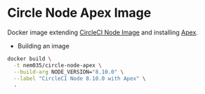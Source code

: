 # Circle Node Apex Image

Docker image extending [CircleCI Node Image](https://hub.docker.com/r/circleci/node/) and installing [Apex](http://apex.run).


- Building an image

```bash
docker build \
  -t nem035/circle-node-apex \
  --build-arg NODE_VERSION="8.10.0" \
  --label "CircleCI Node 8.10.0 with Apex" \
  .
```
